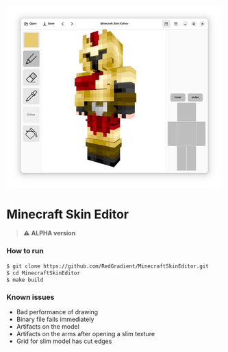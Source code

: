 ![MCSkinEditor UI](resources/screenshot-1.png)

# Minecraft Skin Editor
> ⚠️ **ALPHA version**

### How to run
```shell
$ git clone https://github.com/RedGradient/MinecraftSkinEditor.git
$ cd MinecraftSkinEditor
$ make build
```

### Known issues
* Bad performance of drawing
* Binary file fails immediately
* Artifacts on the model
* Artifacts on the arms after opening a slim texture
* Grid for slim model has cut edges
